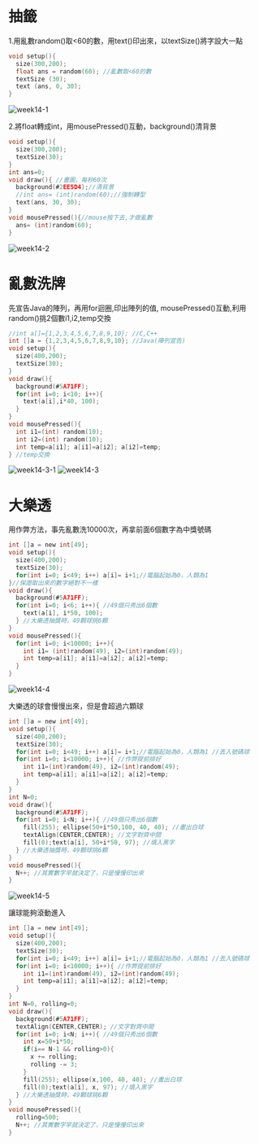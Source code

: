 # 抽籤  
1.用亂數random()取<60的數，用text()印出來，以textSize()將字設大一點
```C
void setup(){
  size(300,200);
  float ans = random(60); //亂數取<60的數
  textSize (30);
  text (ans, 0, 30);
}
```
![week14-1](https://user-images.githubusercontent.com/79676872/119917537-56acd180-bf99-11eb-92ba-84061bb904dc.png)

2.將float轉成int，用mousePressed()互動，background()清背景
```C
void setup(){
  size(300,200);
  textSize(30);
}
int ans=0;
void draw(){ //畫圖，每秒60次
  background(#2EE5D4);//清背景
  //int ans= (int)random(60);//強制轉型
  text(ans, 30, 30);
}
void mousePressed(){//mouse按下去,才做亂數
  ans= (int)random(60);
}
```
![week14-2](https://user-images.githubusercontent.com/79676872/119918768-a8565b80-bf9b-11eb-8140-4c768eeb25e2.png)
# 亂數洗牌
先宣告Java的陣列，再用for迴圈,印出陣列的值, mousePressed()互動,利用random()挑2個數i1,i2,temp交換
```C
//int a[]={1,2,3,4,5,6,7,8,9,10}; //C,C++
int []a = {1,2,3,4,5,6,7,8,9,10}; //Java(陣列宣告)
void setup(){
  size(400,200);
  textSize(30);
}
void draw(){
  background(#5A71FF);
  for(int i=0; i<10; i++){
    text(a[i],i*40, 100);
  }
}
void mousePressed(){
  int i1=(int) random(10);
  int i2=(int) random(10);
  int temp=a[i1]; a[i1]=a[i2]; a[i2]=temp;
} //temp交換
```
![week14-3-1](https://user-images.githubusercontent.com/79676872/119921374-785d8700-bfa0-11eb-917a-a3890ff50eca.png)
![week14-3](https://user-images.githubusercontent.com/79676872/119921380-7abfe100-bfa0-11eb-9dd5-4bfd7b5a0322.png)
# 大樂透
用作弊方法，事先亂數洗10000次，再拿前面6個數字為中獎號碼
```C
int []a = new int[49];
void setup(){
  size(400,200);
  textSize(30);
  for(int i=0; i<49; i++) a[i]= i+1;//電腦起始為0，人類為1 
}//保證取出來的數字絕對不一樣           
void draw(){
  background(#5A71FF);
  for(int i=0; i<6; i++){ //49個只秀出6個數
    text(a[i], i*50, 100);
  } //大樂透抽獎時，49顆球挑6顆
}
void mousePressed(){
  for(int i=0; i<10000; i++){
    int i1= (int)random(49), i2=(int)random(49);
    int temp=a[i1]; a[i1]=a[i2]; a[i2]=temp;
  }
}
```
![week14-4](https://user-images.githubusercontent.com/79676872/119924120-95488900-bfa5-11eb-8a2f-869cc3d4fa86.png)  

大樂透的球會慢慢出來，但是會超過六顆球
```C
int []a = new int[49];
void setup(){
  size(400,200);
  textSize(30);
  for(int i=0; i<49; i++) a[i]= i+1;//電腦起始為0，人類為1 //丟入號碼球
  for(int i=0; i<10000; i++){ //作弊提前排好
    int i1=(int)random(49), i2=(int)random(49);
    int temp=a[i1]; a[i1]=a[i2]; a[i2]=temp;
  }
}  
int N=0;
void draw(){
  background(#5A71FF);
  for(int i=0; i<N; i++){ //49個只秀出6個數
    fill(255); ellipse(50+i*50,100, 40, 40); //畫出白球
    textAlign(CENTER,CENTER); //文字對齊中間
    fill(0);text(a[i], 50+i*50, 97); //填入黑字
  } //大樂透抽獎時，49顆球挑6顆
}
void mousePressed(){
  N++; //其實數字早就決定了，只是慢慢印出來
}
```
![week14-5](https://user-images.githubusercontent.com/79676872/119927188-8c5ab600-bfab-11eb-8cf8-b098cfcb3bfe.png)

讓球能夠滾動進入
```C
int []a = new int[49];
void setup(){
  size(400,200);
  textSize(30);
  for(int i=0; i<49; i++) a[i]= i+1;//電腦起始為0，人類為1 //丟入號碼球
  for(int i=0; i<10000; i++){ //作弊提前排好
    int i1=(int)random(49), i2=(int)random(49);
    int temp=a[i1]; a[i1]=a[i2]; a[i2]=temp;
  }
}  
int N=0, rolling=0;
void draw(){
  background(#5A71FF);
  textAlign(CENTER,CENTER); //文字對齊中間
  for(int i=0; i<N; i++){ //49個只秀出6個數
    int x=50+i*50;
    if(i== N-1 && rolling>0){
      x += rolling;
      rolling -= 3;
    }
    fill(255); ellipse(x,100, 40, 40); //畫出白球
    fill(0);text(a[i], x, 97); //填入黑字
  } //大樂透抽獎時，49顆球挑6顆
}
void mousePressed(){
  rolling=500;
  N++; //其實數字早就決定了，只是慢慢印出來
}
```
